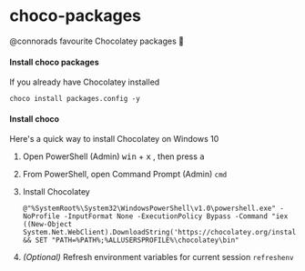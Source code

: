 # choco-packages
@connorads favourite Chocolatey packages 🍫

#### Install choco packages

If you already have Chocolatey installed

`choco install packages.config -y`

#### Install choco

Here's a quick way to install Chocolatey on Windows 10

1.  Open PowerShell (Admin)
   <kbd>win</kbd> + <kbd>x</kbd> , then press <kbd>a</kbd>

2. From PowerShell, open Command Prompt (Admin)
   `cmd`

3. Install Chocolatey

   ~~~~
   @"%SystemRoot%\System32\WindowsPowerShell\v1.0\powershell.exe" -NoProfile -InputFormat None -ExecutionPolicy Bypass -Command "iex ((New-Object System.Net.WebClient).DownloadString('https://chocolatey.org/install.ps1'))" && SET "PATH=%PATH%;%ALLUSERSPROFILE%\chocolatey\bin"
   ~~~~

4. *(Optional)* Refresh environment variables for current session
   `refreshenv`